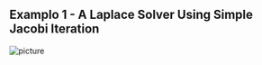 ## Examplo 1 - A Laplace Solver Using Simple Jacobi Iteration

![picture](fugures/laplace-fig-2.png)
